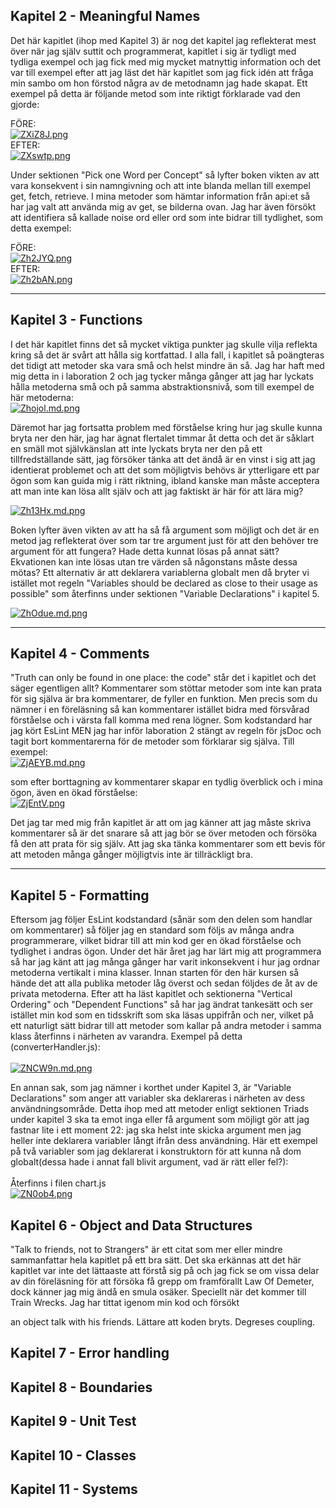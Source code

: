 

## **Kapitel 2 - Meaningful Names**
Det här kapitlet (ihop med Kapitel 3) är nog det kapitel jag reflekterat mest över när jag själv suttit och programmerat, kapitlet i sig är tydligt med tydliga exempel och jag fick med mig mycket matnyttig information och det var till exempel efter att jag läst det här kapitlet som jag fick idén att fråga min sambo om hon förstod några av de metodnamn jag hade skapat. Ett exempel på detta är följande metod som inte riktigt förklarade vad den gjorde:

FÖRE:<br>[![ZXiZ8J.png](https://iili.io/ZXiZ8J.png)](https://freeimage.host/sv)<br>
EFTER:<br>[![ZXswtp.png](https://iili.io/ZXswtp.png)](https://freeimage.host/sv)

Under sektionen "Pick one Word per Concept" så lyfter boken vikten av att vara konsekvent i sin namngivning och att inte blanda mellan till exempel get, fetch, retrieve. I mina metoder som hämtar information från api:et så har jag valt att använda mig av get, se bilderna ovan. Jag har även försökt att identifiera så kallade noise ord eller ord som inte bidrar till tydlighet, som detta exempel:

FÖRE:<br>[![Zh2JYQ.png](https://iili.io/Zh2JYQ.png)](https://freeimage.host/sv)<br>
EFTER:<br>[![Zh2bAN.png](https://iili.io/Zh2bAN.png)](https://freeimage.host/sv)

---

## **Kapitel 3 - Functions**
I det här kapitlet finns det så mycket viktiga punkter jag skulle vilja reflekta kring så det är svårt att hålla sig kortfattad. I alla fall, i kapitlet så poängteras det tidigt att metoder ska vara små och helst mindre än så. Jag har haft med mig detta in i laboration 2 och jag tycker många gånger att jag har lyckats hålla metoderna små och på samma abstraktionsnivå, som till exempel de här metoderna:<br>
[![Zhojol.md.png](https://iili.io/Zhojol.md.png)](https://freeimage.host/i/Zhojol)<br>

Däremot har jag fortsatta problem med förståelse kring hur jag skulle kunna bryta ner den här, jag har ägnat flertalet timmar åt detta och det är såklart en smäll mot självkänslan att inte lyckats bryta ner den på ett tillfredställande sätt, jag försöker tänka att det ändå är en vinst i sig att jag identierat problemet och att det som möjligtvis behövs är ytterligare ett par ögon som kan guida mig i rätt riktning, ibland kanske man måste acceptera att man inte kan lösa allt själv och att jag faktiskt är här för att lära mig?

[![Zh13Hx.md.png](https://iili.io/Zh13Hx.md.png)](https://freeimage.host/i/Zh13Hx) <br>

Boken lyfter även vikten av att ha så få argument som möjligt och det är en metod jag reflekterat över som tar tre argument just för att den behöver tre argument för att fungera? Hade detta kunnat lösas på annat sätt? Ekvationen kan inte lösas utan tre värden så någonstans måste dessa mötas? Ett alternativ är att deklarera variablerna globalt men då bryter vi istället mot regeln "Variables should be declared as close to their usage as possible" som återfinns under sektionen "Variable Declarations" i kapitel 5.<br>

[![ZhOdue.md.png](https://iili.io/ZhOdue.md.png)](https://freeimage.host/i/ZhOdue)

---

## **Kapitel 4 - Comments**
"Truth can only be found in one place: the code" står det i kapitlet och det säger egentligen allt? Kommentarer som stöttar metoder som inte kan prata för sig själva är bra kommentarer, de fyller en funktion. Men precis som du nämner i en föreläsning så kan kommentarer istället bidra med försvårad förståelse och i värsta fall komma med rena lögner. Som kodstandard har jag kört EsLint MEN jag har inför laboration 2 stängt av regeln för jsDoc och tagit bort kommentarerna för de metoder som förklarar sig själva. Till exempel:<br>
[![ZjAEYB.md.png](https://iili.io/ZjAEYB.md.png)](https://freeimage.host/i/ZjAEYB)<br>

som efter borttagning av kommentarer skapar en tydlig överblick och i mina ögon, även en ökad förståelse:<br>
[![ZjEntV.png](https://iili.io/ZjEntV.png)](https://freeimage.host/sv)<br>

Det jag tar med mig från kapitlet är att om jag känner att jag måste skriva kommentarer så är det snarare så att jag bör se över metoden och försöka få den att prata för sig själv. Att jag ska tänka kommentarer som ett bevis för att metoden många gånger möjligtvis inte är tillräckligt bra.

---

## **Kapitel 5 - Formatting**
Eftersom jag följer EsLint kodstandard (sånär som den delen som handlar om kommentarer) så följer jag en standard som följs av många andra programmerare, vilket bidrar till att min kod ger en ökad förståelse och tydlighet i andras ögon. Under det här året jag har lärt mig att programmera så har jag känt att jag många gånger har varit inkonsekvent i hur jag ordnar metoderna vertikalt i mina klasser. Innan starten för den här kursen så hände det att alla publika metoder låg överst och sedan följdes de åt av de privata metoderna. Efter att ha läst kapitlet och sektionerna "Vertical Ordering" och "Dependent Functions" så har jag ändrat tankesätt och ser istället min kod som en tidsskrift som ska läsas uppifrån och ner, vilket på ett naturligt sätt bidrar till att metoder som kallar på andra metoder i samma klass återfinns i närheten av varandra.
Exempel på detta (converterHandler.js):<br><br>
[![ZNCW9n.md.png](https://iili.io/ZNCW9n.md.png)](https://freeimage.host/i/ZNCW9n)<br>

En annan sak, som jag nämner i korthet under Kapitel 3, är "Variable Declarations" som anger att variabler ska deklareras i närheten av dess användningsområde. Detta ihop med att metoder enligt sektionen Triads under kapitel 3 ska ta emot inga eller få argument som möjligt gör att jag fastnar lite i ett moment 22: jag ska helst inte skicka argument men jag heller inte deklarera variabler långt ifrån dess användning. Här ett exempel på två variabler som jag deklarerat i konstruktorn för att kunna nå dom globalt(dessa hade i annat fall blivit argument, vad är rätt eller fel?):<br><br>
Återfinns i filen chart.js<br>
[![ZN0ob4.png](https://iili.io/ZN0ob4.png)](https://freeimage.host/sv)<br>


## **Kapitel 6 - Object and Data Structures**
"Talk to friends, not to Strangers" är ett citat som mer eller mindre sammanfattar hela kapitlet på ett bra sätt. Det ska erkännas att det här kapitlet var inte det lättaaste att förstå sig på och jag fick se om vissa delar av din föreläsning för att försöka få grepp om framförallt Law Of Demeter, dock känner jag mig ändå en smula osäker. Speciellt när det kommer till Train Wrecks. Jag har tittat igenom min kod och försökt 

an object talk with his friends. Lättare att koden bryts. Degreses coupling.

## **Kapitel 7 - Error handling**

## **Kapitel 8 - Boundaries**

## **Kapitel 9 - Unit Test**

## **Kapitel 10 - Classes**

## **Kapitel 11 - Systems**
